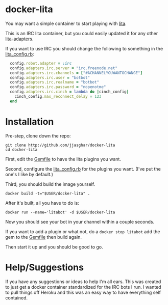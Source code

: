 # docker-lita

You may want a simple container to start playing with [lita](http://lita.io).

This is an IRC lita container, but you could easily updated it for any other [lita-adapters](https://www.lita.io/plugins#adapters).

If you want to use IRC you should change the following to something in the [lita_config.rb](lita_config.rb):

```ruby
  config.robot.adapter = :irc
  config.adapters.irc.server = "irc.freenode.net"
  config.adapters.irc.channels = ["#ACHANNELYOUWANTOCHANGE"]
  config.adapters.irc.user = "botbot"
  config.adapters.irc.realname = "botbot"
  config.adapters.irc.password = "nopenotme"
  config.adapters.irc.cinch = lambda do |cinch_config|
    cinch_config.max_reconnect_delay = 123
  end
```

# Installation

Pre-step, clone down the repo:

```
git clone http://github.com/jjasghar/docker-lita
cd docker-lita
```

First, edit the [Gemfile](Gemfile) to have the lita plugins you want.

Second, configure the [lita_config.rb](lita_config.rb) for the plugins you want. (I've put the one's I like by default.)

Third, you should build the image yourself.

```
docker build -t="$USER/docker-lita" .
```

After it's built, all you have to do is:

```
docker run --name='litabot' -d $USER/docker-lita
```

Now you should see your bot in your channel within a couple seconds.

If you want to add a plugin or what not, do a `docker stop litabot` add the gem to the [Gemfile](Gemfile) then build again.

Then start it up and you should be good to go.

# Help/Suggestions

If you have any suggestions or ideas to help I'm all ears. This was created to just get a docker container standardized for the IRC bots I run. I wanted to pull things off Heroku and this was an easy way to have everything self contained.
